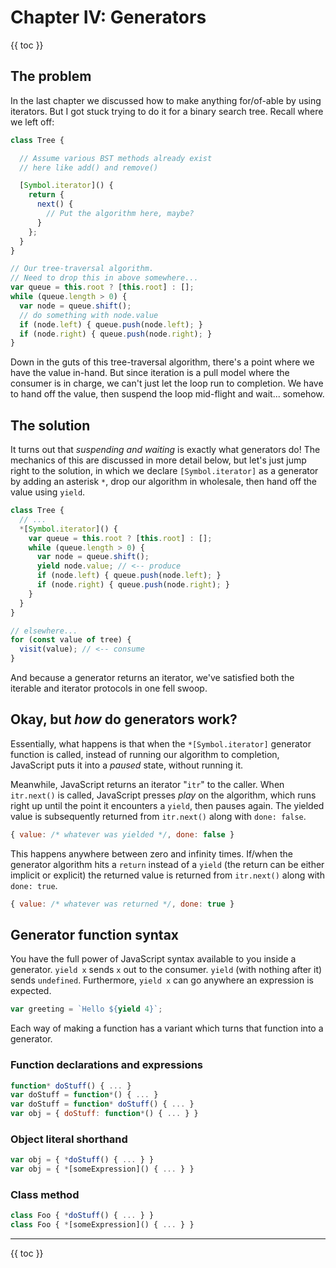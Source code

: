 # Chapter IV: Generators

{{ toc }}

## The problem

In the last chapter we discussed how to make anything for/of-able by using iterators. But I got stuck trying to do it for a binary search tree. Recall where we left off:

```js
class Tree {

  // Assume various BST methods already exist
  // here like add() and remove()

  [Symbol.iterator]() {
    return {
      next() {
        // Put the algorithm here, maybe?
      }
    };
  }
}

// Our tree-traversal algorithm.
// Need to drop this in above somewhere...
var queue = this.root ? [this.root] : [];
while (queue.length > 0) {
  var node = queue.shift();
  // do something with node.value
  if (node.left) { queue.push(node.left); }
  if (node.right) { queue.push(node.right); }
}
```

Down in the guts of this tree-traversal algorithm, there's a point where we have the value in-hand. But since iteration is a pull model where the consumer is in charge, we can't just let the loop run to completion. We have to hand off the value, then suspend the loop mid-flight and wait... somehow.

## The solution

It turns out that *suspending and waiting* is exactly what generators do! The mechanics of this are discussed in more detail below, but let's just jump right to the solution, in which we declare `[Symbol.iterator]` as a generator by adding an asterisk `*`, drop our algorithm in wholesale, then hand off the value using `yield`.

```js
class Tree {
  // ...
  *[Symbol.iterator]() {
    var queue = this.root ? [this.root] : [];
    while (queue.length > 0) {
      var node = queue.shift();
      yield node.value; // <-- produce
      if (node.left) { queue.push(node.left); }
      if (node.right) { queue.push(node.right); }
    }
  }
}

// elsewhere...
for (const value of tree) {
  visit(value); // <-- consume
}
```

And because a generator returns an iterator, we've satisfied both the iterable and iterator protocols in one fell swoop.

## Okay, but *how* do generators work?

Essentially, what happens is that when the `*[Symbol.iterator]` generator function is called, instead of running our algorithm to completion, JavaScript puts it into a *paused* state, without running it.

Meanwhile, JavaScript returns an iterator "`itr`" to the caller. When `itr.next()` is called, JavaScript presses *play* on the algorithm, which runs right up until the point it encounters a `yield`, then pauses again. The yielded value is subsequently returned from `itr.next()` along with `done: false`.

```js
{ value: /* whatever was yielded */, done: false }
```

This happens anywhere between zero and infinity times. If/when the generator algorithm hits a `return` instead of a `yield` (the return can be either implicit or explicit) the returned value is returned from `itr.next()` along with `done: true`.

```js
{ value: /* whatever was returned */, done: true }
```

## Generator function syntax

You have the full power of JavaScript syntax available to you inside a generator. `yield x` sends `x` out to the consumer. `yield` (with nothing after it) sends `undefined`. Furthermore, `yield x` can go anywhere an expression is expected.

```js
var greeting = `Hello ${yield 4}`;
```

Each way of making a function has a variant which turns that function into a generator.

### Function declarations and expressions

```js
function* doStuff() { ... }
var doStuff = function*() { ... }
var doStuff = function* doStuff() { ... }
var obj = { doStuff: function*() { ... } }
```

### Object literal shorthand

```js
var obj = { *doStuff() { ... } }
var obj = { *[someExpression]() { ... } }
```

### Class method

```js
class Foo { *doStuff() { ... } }
class Foo { *[someExpression]() { ... } }
```

----------------

{{ toc }}
